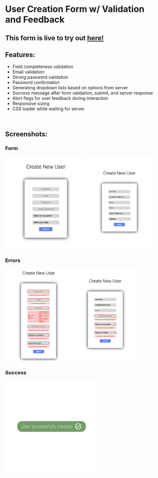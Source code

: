 # User Creation Form w/ Validation and Feedback

## This form is live to try out [here!](https://fetch-rewards-exercise.netlify.app/)

## Features:
- Field completeness validation
- Email validation
- Strong password validation
- Password confirmation
- Generating dropdown lists based on options from server
- Success message after form validation, submit, and server response
- Alert flags for user feedback during interaction
- Responsive sizing
- CSS loader while waiting for server

<br/>

## Screenshots:
### Form
<img src='src/assets/home.png' height='300' />
<img src='src/assets/homeComplete.png' height='300' />

<br/>

### Errors
<img src='src/assets/homeAllErrors.png' height='300' />
<img src='src/assets/homePartErrors.png' height='300' />

<br/>

### Success
<img src='src/assets/success.png' height='300' />